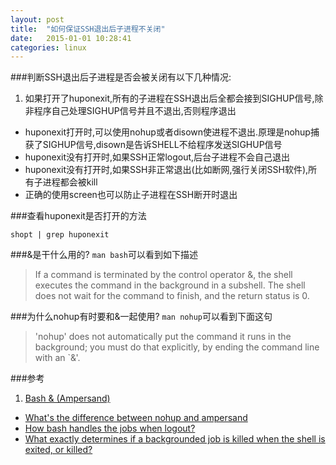 ```yaml
---
layout: post
title:  "如何保证SSH退出后子进程不关闭"
date:   2015-01-01 10:28:41
categories: linux
---
```


###判断SSH退出后子进程是否会被关闭有以下几种情况: 
 
1. 如果打开了huponexit,所有的子进程在SSH退出后全都会接到SIGHUP信号,除非程序自己处理SIGHUP信号并且不退出,否则程序退出  
* huponexit打开时,可以使用nohup或者disown使进程不退出.原理是nohup捕获了SIGHUP信号,disown是告诉SHELL不给程序发送SIGHUP信号
* huponexit没有打开时,如果SSH正常logout,后台子进程不会自己退出
* huponexit没有打开时,如果SSH非正常退出(比如断网,强行关闭SSH软件),所有子进程都会被kill
* 正确的使用screen也可以防止子进程在SSH断开时退出

###查看huponexit是否打开的方法

```
shopt | grep huponexit
```

###&是干什么用的?
`man bash`可以看到如下描述

 >If a command is terminated by the control operator &, the shell executes the command in the background in a subshell.  The shell does not wait for the command to finish, and the return status is 0. 


###为什么nohup有时要和&一起使用?
`man nohup`可以看到下面这句

>'nohup' does not automatically put the command it runs in the
background; you must do that explicitly, by ending the command line
with an `&'.

###参考
1. [Bash & (Ampersand)](http://hacktux.com/bash/ampersand)  
* [What's the difference between nohup and ampersand](http://stackoverflow.com/questions/15595374/whats-the-difference-between-nohup-and-ampersand)  
* [How bash handles the jobs when logout?](http://stackoverflow.com/questions/4298741/how-bash-handles-the-jobs-when-logout)  
* [What exactly determines if a backgrounded job is killed when the shell is exited, or killed?](http://superuser.com/questions/662431/what-exactly-determines-if-a-backgrounded-job-is-killed-when-the-shell-is-exited)